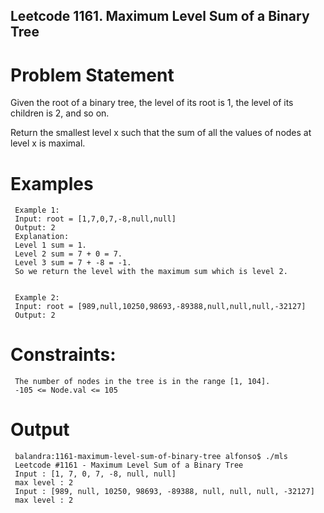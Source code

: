 ## Leetcode 1161. Maximum Level Sum of a Binary Tree

# Problem Statement
Given the root of a binary tree, the level of its root is 1, the level of its children is 2, and so on.

Return the smallest level x such that the sum of all the values of nodes at level x is maximal.

# Examples

     Example 1:
     Input: root = [1,7,0,7,-8,null,null]
     Output: 2
     Explanation: 
     Level 1 sum = 1.
     Level 2 sum = 7 + 0 = 7.
     Level 3 sum = 7 + -8 = -1.
     So we return the level with the maximum sum which is level 2.


     Example 2:
     Input: root = [989,null,10250,98693,-89388,null,null,null,-32127]
     Output: 2
 

# Constraints:

     The number of nodes in the tree is in the range [1, 104].
     -105 <= Node.val <= 105

# Output

     balandra:1161-maximum-level-sum-of-binary-tree alfonso$ ./mls 
     Leetcode #1161 - Maximum Level Sum of a Binary Tree
     Input : [1, 7, 0, 7, -8, null, null]
     max level : 2
     Input : [989, null, 10250, 98693, -89388, null, null, null, -32127]
     max level : 2
